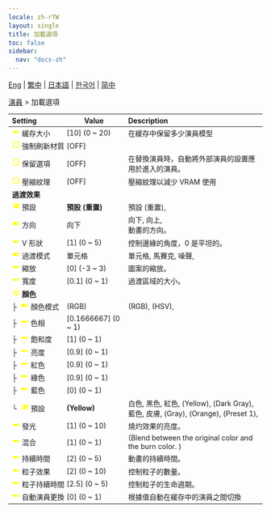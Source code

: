```yaml
---
locale: zh-rTW
layout: single
title: 加載選項
toc: false
sidebar:
  nav: "docs-zh"
---
```

[Eng](/dancexr/menu/2025.4/actors/loader_options) | [繁中](/tw/dancexr/menu/2025.4/actors/loader_options) | [日本語](/jp/dancexr/menu/2025.4/actors/loader_options) | [한국어](/kr/dancexr/menu/2025.4/actors/loader_options) | [简中](/zh/dancexr/menu/2025.4/actors/loader_options)

[演員](../menu#演員) > 加載選項



| Setting | Value | Description |
| :--- | --- | :--- |
|<nobr> ![slider icon](/images/icon/ic_slider.png)  緩存大小</nobr>| [10] (0 ~ 20) | 在緩存中保留多少演員模型
|<nobr> ![check_off icon](/images/icon/ic_check_off.png)  強制刷新材質</nobr>| [OFF] | 
|<nobr> ![check_off icon](/images/icon/ic_check_off.png)  保留選項</nobr>| [OFF] | 在替換演員時，自動將外部演員的設置應用於進入的演員。
|<nobr> ![check_off icon](/images/icon/ic_check_off.png)  壓縮紋理</nobr>| [OFF] | 壓縮紋理以減少 VRAM 使用
|<nobr> <b>過渡效果</b></nobr>|| 
|<nobr> ![list icon](/images/icon/ic_list.png)  預設</nobr>| **預設 (重置)** | 預設 (重置),  |
|<nobr> ![toggle_on icon](/images/icon/ic_toggle_on.png)  方向</nobr>| 向下 | 向下, 向上, <br/>動畫的方向。
|<nobr> ![slider icon](/images/icon/ic_slider.png)  V 形狀</nobr>| [1] (0 ~ 5) | 控制邊緣的角度，0 是平坦的。
|<nobr> ![toggle_on icon](/images/icon/ic_toggle_on.png)  過渡模式</nobr>| 單元格 | 單元格, 馬賽克, 噪聲, 
|<nobr> ![slider icon](/images/icon/ic_slider.png)  縮放</nobr>| [0] (-3 ~ 3) | 圖案的縮放。
|<nobr> ![slider icon](/images/icon/ic_slider.png)  寬度</nobr>| [0.1] (0 ~ 1) | 過渡區域的大小。
|<nobr> ![tune icon](/images/icon/ic_tune.png)  <b>顏色</b></nobr>| | 
|<nobr>├&nbsp; ![toggle_on icon](/images/icon/ic_toggle_on.png)  顏色模式</nobr>| (RGB) | (RGB), (HSV), 
|<nobr>├&nbsp; ![slider icon](/images/icon/ic_slider.png)  色相</nobr>| [0.1666667] (0 ~ 1) | 
|<nobr>├&nbsp; ![slider icon](/images/icon/ic_slider.png)  飽和度</nobr>| [1] (0 ~ 1) | 
|<nobr>├&nbsp; ![slider icon](/images/icon/ic_slider.png)  亮度</nobr>| [0.9] (0 ~ 1) | 
|<nobr>├&nbsp; ![slider icon](/images/icon/ic_slider.png)  紅色</nobr>| [0.9] (0 ~ 1) | 
|<nobr>├&nbsp; ![slider icon](/images/icon/ic_slider.png)  綠色</nobr>| [0.9] (0 ~ 1) | 
|<nobr>├&nbsp; ![slider icon](/images/icon/ic_slider.png)  藍色</nobr>| [0] (0 ~ 1) | 
|<nobr>└&nbsp; ![list icon](/images/icon/ic_list.png)  預設</nobr>| **(Yellow)** | 白色, 黑色, 紅色, (Yellow), (Dark Gray), 藍色, 皮膚, (Gray), (Orange), (Preset 1),  |
|<nobr> ![slider icon](/images/icon/ic_slider.png)  發光</nobr>| [1] (0 ~ 10) | 燒灼效果的亮度。
|<nobr> ![slider icon](/images/icon/ic_slider.png)  混合</nobr>| [1] (0 ~ 1) | (Blend between the original color and the burn color. )
|<nobr> ![slider icon](/images/icon/ic_slider.png)  持續時間</nobr>| [2] (0 ~ 5) | 動畫的持續時間。
|<nobr> ![slider icon](/images/icon/ic_slider.png)  粒子效果</nobr>| [2] (0 ~ 10) | 控制粒子的數量。
|<nobr> ![slider icon](/images/icon/ic_slider.png)  粒子持續時間</nobr>| [2.5] (0 ~ 5) | 控制粒子的生命週期。
|<nobr> ![slider icon](/images/icon/ic_slider.png)  自動演員更換</nobr>| [0] (0 ~ 1) | 根據值自動在緩存中的演員之間切換
